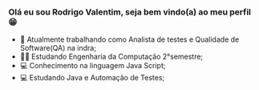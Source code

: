### Olá eu sou Rodrigo Valentim, seja bem vindo(a) ao meu perfil 😁


- 👜 Atualmente trabalhando como Analista de testes e Qualidade de Software(QA) na indra;
- 👨‍🎓 Estudando Engenharia da Computação 2°semestre;
- 💻 Conhecimento na linguagem Java Script;
- 💻 Estudando Java e Automação de Testes;
